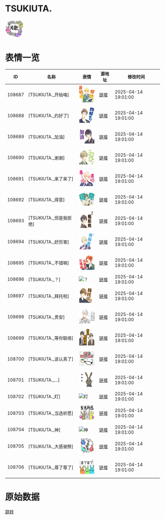 # TSUKIUTA.

<img src="./cover.png" height="60" alt="cover" />

# 表情一览

|ID|名称|表情|源地址|修改时间|
|----|----|----|----|----|
|108687|[TSUKIUTA._开始咯]|<img src="./pic/108687_%5BTSUKIUTA._开始咯%5D.png" height="60" alt="开始咯"/>|[链接](https://i0.hdslb.com/bfs/garb/c17107aa71e884ee394d980e7f88830ad40f1ed3.png)|2025-04-14 19:01:00|
|108688|[TSUKIUTA._约好了]|<img src="./pic/108688_%5BTSUKIUTA._约好了%5D.png" height="60" alt="约好了"/>|[链接](https://i0.hdslb.com/bfs/garb/3dedb0b11891f51d16f695eb33a41baa3e9f6943.png)|2025-04-14 19:01:00|
|108689|[TSUKIUTA._加油]|<img src="./pic/108689_%5BTSUKIUTA._加油%5D.png" height="60" alt="加油"/>|[链接](https://i0.hdslb.com/bfs/garb/d58dbeebff1c291d33eee1fb724c1914ee63998e.png)|2025-04-14 19:01:00|
|108690|[TSUKIUTA._谢谢]|<img src="./pic/108690_%5BTSUKIUTA._谢谢%5D.png" height="60" alt="谢谢"/>|[链接](https://i0.hdslb.com/bfs/garb/13aa163b6c0ff0c465ba42cea895fcfb9cf96494.png)|2025-04-14 19:01:00|
|108691|[TSUKIUTA._来了来了]|<img src="./pic/108691_%5BTSUKIUTA._来了来了%5D.png" height="60" alt="来了来了"/>|[链接](https://i0.hdslb.com/bfs/garb/e2646cd865aa6fa2384b8776be556c8aeb2e8033.png)|2025-04-14 19:01:00|
|108692|[TSUKIUTA._得意]|<img src="./pic/108692_%5BTSUKIUTA._得意%5D.png" height="60" alt="得意"/>|[链接](https://i0.hdslb.com/bfs/garb/41338d535a7b30ff3d2df95445a91de989bbbd56.png)|2025-04-14 19:01:00|
|108693|[TSUKIUTA._但是我拒绝]|<img src="./pic/108693_%5BTSUKIUTA._但是我拒绝%5D.png" height="60" alt="但是我拒绝"/>|[链接](https://i0.hdslb.com/bfs/garb/8170b2a9dc42b0126cb44b4f86a3e2d599464120.png)|2025-04-14 19:01:00|
|108694|[TSUKIUTA._好厉害]|<img src="./pic/108694_%5BTSUKIUTA._好厉害%5D.png" height="60" alt="好厉害"/>|[链接](https://i0.hdslb.com/bfs/garb/1fa618cf2801a51d5836a5d8cc3da5c084275d7b.png)|2025-04-14 19:01:00|
|108695|[TSUKIUTA._不错嘛]|<img src="./pic/108695_%5BTSUKIUTA._不错嘛%5D.png" height="60" alt="不错嘛"/>|[链接](https://i0.hdslb.com/bfs/garb/cab371c14bc406d7ad4222585f9f7c3df7f731c1.png)|2025-04-14 19:01:00|
|108696|[TSUKIUTA._？]|<img src="./pic/108696_%5BTSUKIUTA._？%5D.png" height="60" alt="？"/>|[链接](https://i0.hdslb.com/bfs/garb/3a56fbf7ba6a07b86df2ed9fb58f3d33aeed2416.png)|2025-04-14 19:01:00|
|108697|[TSUKIUTA._拜托啦]|<img src="./pic/108697_%5BTSUKIUTA._拜托啦%5D.png" height="60" alt="拜托啦"/>|[链接](https://i0.hdslb.com/bfs/garb/3b0796105c5f5ab2082c6fe6624718aedc928d3c.png)|2025-04-14 19:01:00|
|108698|[TSUKIUTA._贵安]|<img src="./pic/108698_%5BTSUKIUTA._贵安%5D.png" height="60" alt="贵安"/>|[链接](https://i0.hdslb.com/bfs/garb/40f8a3133254d8996b8fdcc78e19f14b91b3ca81.png)|2025-04-14 19:01:00|
|108699|[TSUKIUTA._等你联络]|<img src="./pic/108699_%5BTSUKIUTA._等你联络%5D.png" height="60" alt="等你联络"/>|[链接](https://i0.hdslb.com/bfs/garb/3cc980e03b84650b93353da47ffe57f58aff5ac1.png)|2025-04-14 19:01:00|
|108700|[TSUKIUTA._该认真了]|<img src="./pic/108700_%5BTSUKIUTA._该认真了%5D.png" height="60" alt="该认真了"/>|[链接](https://i0.hdslb.com/bfs/garb/d8bb4b7197d83c58c8bcd9c34b49289ffb9c59b7.png)|2025-04-14 19:01:00|
|108701|[TSUKIUTA._...]|<img src="./pic/108701_%5BTSUKIUTA._...%5D.png" height="60" alt="..."/>|[链接](https://i0.hdslb.com/bfs/garb/fbf3b8a113f57b1156a9c50d83b1a76d67366ac0.png)|2025-04-14 19:01:00|
|108702|[TSUKIUTA._盯]|<img src="./pic/108702_%5BTSUKIUTA._盯%5D.png" height="60" alt="盯"/>|[链接](https://i0.hdslb.com/bfs/garb/110e4f8c6db85e2bd4df2580eaa297cd036f3e17.png)|2025-04-14 19:01:00|
|108703|[TSUKIUTA._当选祈愿]|<img src="./pic/108703_%5BTSUKIUTA._当选祈愿%5D.png" height="60" alt="当选祈愿"/>|[链接](https://i0.hdslb.com/bfs/garb/0c1623a8f9058f1ad230e5ce04733e5e72009856.png)|2025-04-14 19:01:00|
|108704|[TSUKIUTA._神]|<img src="./pic/108704_%5BTSUKIUTA._神%5D.png" height="60" alt="神"/>|[链接](https://i0.hdslb.com/bfs/garb/898a672492a1c1c3e47ab386cf0c01abd419be99.png)|2025-04-14 19:01:00|
|108705|[TSUKIUTA._大感谢祭]|<img src="./pic/108705_%5BTSUKIUTA._大感谢祭%5D.png" height="60" alt="大感谢祭"/>|[链接](https://i0.hdslb.com/bfs/garb/98c8a3564302105ea07c438bdb5b411b435828d8.png)|2025-04-14 19:01:00|
|108706|[TSUKIUTA._尊了尊了]|<img src="./pic/108706_%5BTSUKIUTA._尊了尊了%5D.png" height="60" alt="尊了尊了"/>|[链接](https://i0.hdslb.com/bfs/garb/e8d0ec96953242dfc26dcf5104a1f10278956a4f.png)|2025-04-14 19:01:00|

# 原始数据

[跳转](./raw.json)


